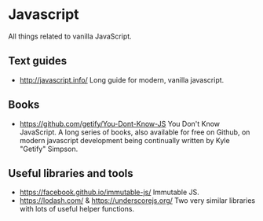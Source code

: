 # Javascript

All things related to vanilla JavaScript.

## Text guides

- http://javascript.info/ Long guide for modern, vanilla javascript.

## Books

- https://github.com/getify/You-Dont-Know-JS You Don't Know JavaScript. A long series of books, also available for free on Github, on modern javascript development being continually written by Kyle "Getify" Simpson.

## Useful libraries and tools

- https://facebook.github.io/immutable-js/ Immutable JS.
- https://lodash.com/ & https://underscorejs.org/ Two very similar libraries with lots of useful helper functions.
